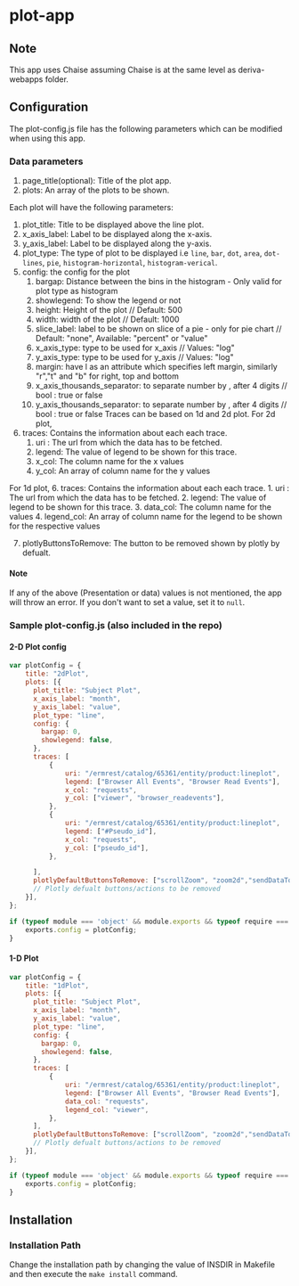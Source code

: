 # plot-app
## Note
This app uses Chaise assuming Chaise is at the same level as deriva-webapps folder.

## Configuration
The plot-config.js file has the following parameters which can be modified when using this app.

### Data parameters
1. page_title(optional): Title of the plot app.
2. plots: An array of the plots to be shown.

Each plot will have the following parameters:

1. plot_title: Title to be displayed above the line plot.
2. x_axis_label: Label to be displayed along the x-axis.
3. y_axis_label: Label to be displayed along the y-axis.
4. plot_type: The type of plot to be displayed i.e `line`, `bar`, `dot`, `area`, `dot-lines`, `pie`,  `histogram-horizontal`, `histogram-verical`.
5. config:  the config for the plot
      1. bargap: Distance between the bins in the histogram - Only valid for plot type as histogram
      2. showlegend: To show the legend or not
      3. height: Height of the plot // Default: 500
      4. width: width of the plot // Default: 1000
      5. slice_label: label to be shown on slice of a pie - only for pie chart // Default: "none", Available: "percent" or "value"
      6. x_axis_type: type to be used for x_axis // Values: "log"
      7. y_axis_type: type to be used for y_axis // Values: "log"
      8. margin: have l as an attribute which specifies left margin, similarly "r","t" and "b" for right, top and bottom
      9. x_axis_thousands_separator: to separate number by , after 4 digits // bool : true or false
      10. y_axis_thousands_separator: to separate number by , after 4 digits // bool : true or false
Traces can be based on 1d and 2d plot.
For 2d plot,
6. traces: Contains the information about each each trace.
      1. uri : The url from which the data has to be fetched.
      2. legend: The value of legend to be shown for this trace.
      3. x_col: The column name for the x values
      4. y_col: An array of column name for the y values

For 1d plot,
6. traces: Contains the information about each each trace.
      1. uri : The url from which the data has to be fetched.
      2. legend: The value of legend to be shown for this trace.
      3. data_col: The column name for the values
      4. legend_col: An array of column name for the legend to be shown for the respective values



7. plotlyButtonsToRemove: The button to be removed shown by plotly by defualt.

#### Note
If any of the above (Presentation or data) values is not mentioned, the app will throw an error. If you don't want to set a value, set it to `null`.

### Sample plot-config.js (also included in the repo)

#### 2-D Plot config
```javascript
var plotConfig = {
    title: "2dPlot",                                                            // Title of the page
    plots: [{                                                                   // Array of object plots to be shown on the page
      plot_title: "Subject Plot",                                               // plot title
      x_axis_label: "month",                                                    // plot x axis label
      y_axis_label: "value",                                                    // plot y axis label
      plot_type: "line",                                                        // Values can be from : "line", "bar", "dot", "area", "dot+lines"
      config: {
        bargap: 0,                                                              // the distance between the bins in the histogram - only for histogram
        showlegend: false,                                                      // to show the legend or not
      },
      traces: [
          {
              uri: "/ermrest/catalog/65361/entity/product:lineplot",            // The request url that has to be used to fetch the data.
              legend: ["Browser All Events", "Browser Read Events"],            // name of traces in legend
              x_col: "requests",                                                // column name to use for x values
              y_col: ["viewer", "browser_readevents"],                          // array of column names to use for y values
          },
          {
              uri: "/ermrest/catalog/65361/entity/product:lineplot",
              legend: ["#Pseudo_id"],
              x_col: "requests",
              y_col: ["pseudo_id"],
          },

      ],
      plotlyDefaultButtonsToRemove: ["scrollZoom", "zoom2d","sendDataToCloud","autoScale2d", "lasso2d", "select2d", "hoverClosestCartesian", "hoverCompareCartesian", "toggleSpikelines"]
      // Plotly defualt buttons/actions to be removed
    }],
};

if (typeof module === 'object' && module.exports && typeof require === 'function') {
    exports.config = plotConfig;
}
```

#### 1-D Plot
```javascript
var plotConfig = {
    title: "1dPlot",                                                            // Title of the page
    plots: [{                                                                   // Array of object plots to be shown on the page
      plot_title: "Subject Plot",                                               // plot title
      x_axis_label: "month",                                                    // plot x axis label
      y_axis_label: "value",                                                    // plot y axis label
      plot_type: "line",                                                        // Values can be from :"pie",  "histogram-horizontal", "histogram-verical"
      config: {
        bargap: 0,                                                              // the distance between the bins in the histogram - only for histogram
        showlegend: false,                                                      // to show the legend or not
      },
      traces: [
          {
              uri: "/ermrest/catalog/65361/entity/product:lineplot",            // The request url that has to be used to fetch the data.
              legend: ["Browser All Events", "Browser Read Events"],            // OPTIONAL: custom name of legend in the traces
              data_col: "requests",                                                // name of the attribute of the data column
              legend_col: "viewer",                                              // name of the attribute of the legend column
          },
      ],
      plotlyDefaultButtonsToRemove: ["scrollZoom", "zoom2d","sendDataToCloud","autoScale2d", "lasso2d", "select2d", "hoverClosestCartesian", "hoverCompareCartesian", "toggleSpikelines"]
      // Plotly defualt buttons/actions to be removed
    }],
};

if (typeof module === 'object' && module.exports && typeof require === 'function') {
    exports.config = plotConfig;
}
```


## Installation

### Installation Path
Change the installation path by changing the value of INSDIR in Makefile and then execute the `make install` command.
